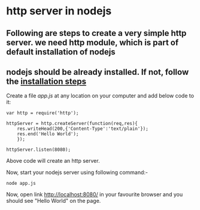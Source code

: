 # http server in nodejs

## Following are steps to create a very simple http server. we need http module, which is part of default installation of nodejs

## nodejs should be already installed. If not, follow the [installation steps](./install_nodejs.md)

Create a file *app.js* at any location on your computer and add below code to it:

```nodejs
var http = require('http');

httpServer = http.createServer(function(req,res){
    res.writeHead(200,{'Content-Type':'text/plain'});
    res.end('Hello World');
    });

httpServer.listen(8080);
```

Above code will create an http server.

Now, start your nodejs server using following command:-

```nodejs
node app.js
```

Now, open link <http://localhost:8080/> in your favourite browser and you should see "Hello World" on the page.
